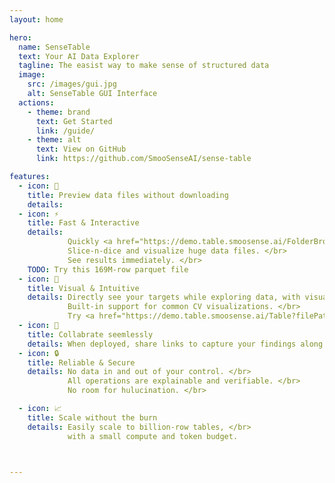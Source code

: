 ```yaml
---
layout: home

hero:
  name: SenseTable
  text: Your AI Data Explorer
  tagline: The easist way to make sense of structured data
  image:
    src: /images/gui.jpg
    alt: SenseTable GUI Interface
  actions:
    - theme: brand
      text: Get Started
      link: /guide/
    - theme: alt
      text: View on GitHub
      link: https://github.com/SmooSenseAI/sense-table

features:
  - icon: 🚀
    title: Preview data files without downloading
    details:
  - icon: ⚡️
    title: Fast & Interactive
    details:
             Quickly <a href="https://demo.table.smoosense.ai/FolderBrowser?rootFolder=s3://sense-table-demo/Preview%20Files" target=_blank>preview data files</a> locally or on S3. </br>
             Slice-n-dice and visualize huge data files. </br>
             See results immediately. </br>
    TODO: Try this 169M-row parquet file
  - icon: 🎯
    title: Visual & Intuitive
    details: Directly see your targets while exploring data, with visual plots & images. </br>
             Built-in support for common CV visualizations. </br>
             Try <a href="https://demo.table.smoosense.ai/Table?filePath=s3://sense-table-demo/datasets/COCO2017/bbox.parquet" target="_blank" rel="noopener noreferrer">COCO object detection dataset</a>
  - icon: 👥
    title: Collabrate seemlessly
    details: When deployed, share links to capture your findings along with the context.
  - icon: 🔒
    title: Reliable & Secure
    details: No data in and out of your control. </br>
             All operations are explainable and verifiable. </br>
             No room for hulucination. </br>

  - icon: 📈
    title: Scale without the burn
    details: Easily scale to billion-row tables, </br>
             with a small compute and token budget.



---
```

